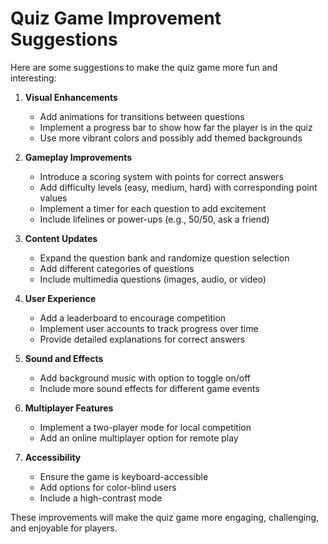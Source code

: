# Quiz Game Improvement Suggestions

Here are some suggestions to make the quiz game more fun and interesting:

1. **Visual Enhancements**
   - Add animations for transitions between questions
   - Implement a progress bar to show how far the player is in the quiz
   - Use more vibrant colors and possibly add themed backgrounds

2. **Gameplay Improvements**
   - Introduce a scoring system with points for correct answers
   - Add difficulty levels (easy, medium, hard) with corresponding point values
   - Implement a timer for each question to add excitement
   - Include lifelines or power-ups (e.g., 50/50, ask a friend)

3. **Content Updates**
   - Expand the question bank and randomize question selection
   - Add different categories of questions
   - Include multimedia questions (images, audio, or video)

4. **User Experience**
   - Add a leaderboard to encourage competition
   - Implement user accounts to track progress over time
   - Provide detailed explanations for correct answers

5. **Sound and Effects**
   - Add background music with option to toggle on/off
   - Include more sound effects for different game events

6. **Multiplayer Features**
   - Implement a two-player mode for local competition
   - Add an online multiplayer option for remote play

7. **Accessibility**
   - Ensure the game is keyboard-accessible
   - Add options for color-blind users
   - Include a high-contrast mode

These improvements will make the quiz game more engaging, challenging, and enjoyable for players.